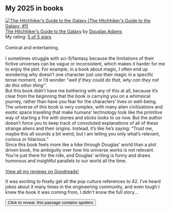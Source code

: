 ## My 2025 in books 

<a href="https://www.goodreads.com/book/show/386162.The_Hitchhiker_s_Guide_to_the_Galaxy" style="float: left; padding-right: 20px"><img border="0" alt="The Hitchhiker’s Guide to the Galaxy (The Hitchhiker's Guide to the Galaxy, #1)" src="https://i.gr-assets.com/images/S/compressed.photo.goodreads.com/books/1559986152l/386162._SX98_SY160_.jpg" /></a><a href="https://www.goodreads.com/book/show/386162.The_Hitchhiker_s_Guide_to_the_Galaxy">The Hitchhiker’s Guide to the Galaxy</a> by <a href="https://www.goodreads.com/author/show/4.Douglas_Adams">Douglas Adams</a><br/>
My rating: <a href="https://www.goodreads.com/review/show/6999957914">5 of 5 stars</a><br /><br />
Comical and entertaining. <br /><br />I sometimes struggle with sci-fi/fantasy because the limitations of their fictive universes can be vague or inconsistent, which makes it harder for me to enjoy the plot. For example, in a book about magic, I often end up wondering why doesn’t one character just use their magic in a specific tense moment, or I’d wonder <i>“well if they could do that, why can they not do this other thing”</i>. <br />But this book didn’t have me bothering with any of this at all, because it’s clear from the beginning that the book is carrying you on a whimsical journey, rather than have you fear for the characters’ lives or well-being. <br />The universe of this book is very complex, with many alien civilizations and exotic space traveling that make humans’ technology look like the primitive way of starting a fire with stones and sticks looks to us now. But the author doesn’t force you to keep track of convoluted explanations of all of these strange aliens and their origins. Instead, it’s like he’s saying: “Trust me, maybe this all sounds a bit weird, but I am telling you only what’s relevant, curious or hilarious.” <br />Since this book feels more like a hike through Douglas’ world than a plot driven book, the ambiguity over how his universe works is not relevant. You’re just there for the ride, and Douglas’ writing is funny and draws humorous and insightful parallels to our world all the time.
<br/><br/>
<a href="https://www.goodreads.com/review/list/49449364-maria">View all my reviews on Goodreads!</a>

It was exciting to finally get all the pop culture references to 42. I've heard jokes about it many times in the engineering community, and even tough I knew the book it was coming from, I didn't know the full story... 
<p>
    <button id="spoiler-button" onclick="toggleSpoiler()">Click to reveal, this passage contains spoilers</button>
</p>
<div id="spoiler-content" style="display: none; border: 1px dashed #ccc; padding: 10px; margin-top: 10px;">
    <p> The answer to life, the universe, and everything is 42! I quite fancied the idea that Earth is just a simulation on some super-intelligent species' computer. And before you think of The Matrix... Adams published <i> The Hitchhiker’s Guide to the Galaxy </i> in 1979, 20 years before the first movie of the famous film series came out. I also chuckled when learning that the super-intelligent alien life form was in fact...lab mice. (I feel really sad for animals that endure harsh treatment in this way - so I almost wish Douglas' tale was true). And I found it interesting that not unlike humans, these super-intelligent life forms ended up being blocked by the existential question. Why are we alive? Why are we conscious, self-aware? What is the point of it all? </p>
</div>

<script>
function toggleSpoiler() {
    const spoilerContent = document.getElementById('spoiler-content');
    const spoilerButton = document.getElementById('spoiler-button');
    if (spoilerContent.style.display === 'none') {
        spoilerContent.style.display = 'block';
        spoilerButton.innerText = 'Hide spoilers';
    } else {
        spoilerContent.style.display = 'none';
        spoilerButton.innerText = 'Click to reveal, this passage contains spoilers';
    }
}
</script>